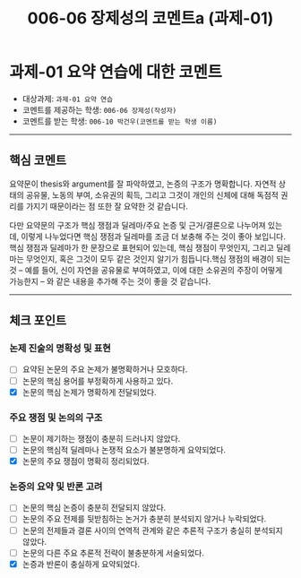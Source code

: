 ﻿---
title: 006-06 장제성의 코멘트a (과제-01) 
layout: home
nav_order: 06
parent: 006-10 박건우 (과제-01)
permalink: /asmt-01/006-31/comment-006-06
---

# 과제-01 요약 연습에 대한 코멘트

- 대상과제: `과제-01 요약 연습`
- 코멘트를 제공하는 학생: `006-06 장제성(작성자)` 
- 코멘트를 받는 학생: `006-10 박건우(코멘트를 받는 학생 이름)` 

---

## 핵심 코멘트

요약문이 thesis와 argument를 잘 파악하였고, 논증의 구조가 명확합니다. 자연적 상태의 공유물, 노동의 부여, 소유권의 획득, 그리고 그것이 개인의 신체에 대해 독점적 권리를 가지기 때문이라는 점 또한 잘 요약한 것 같습니다.

다만 요약문의 구조가 핵심 쟁점과 딜레마/주요 논증 및 근거/결론으로 나누어져 있는데, 이렇게 나누었다면 핵심 쟁점과 딜레마를 조금 더 보충해 주는 것이 좋아 보입니다. 핵심 쟁점과 딜레마가 한 문장으로 표현되어 있는데, 핵심 쟁점이 무엇인지, 그리고 딜레마는 무엇인지, 혹은 그것이 모두 같은 것인지 알기가 힘듭니다.핵심 쟁점의 배경이 되는 것 – 예를 들어, 신이 자연을 공유물로 부여하였고, 이에 대한 소유권의 주장이 어떻게 가능한지 – 와 같은 내용을 추가해 주는 것이 좋을 것 같습니다.

---

## 체크 포인트

### 논제 진술의 명확성 및 표현  
- [ ] 요약된 논문의 주요 논제가 불명확하거나 모호하다.  
- [ ] 논문의 핵심 용어를 부정확하게 사용하고 있다.  
- [x] 논문의 핵심 논제가 명확하게 전달되었다.  

### 주요 쟁점 및 논의의 구조  
- [ ] 논문이 제기하는 쟁점이 충분히 드러나지 않았다.  
- [ ] 논문의 핵심적 딜레마나 논쟁적 요소가 불분명하게 요약되었다.  
- [x] 논문의 주요 쟁점이 명확히 정리되었다.  

### 논증의 요약 및 반론 고려  
- [ ] 논문의 핵심 논증이 충분히 전달되지 않았다.  
- [ ] 논문의 주요 전제를 뒷받침하는 논거가 충분히 분석되지 않거나 누락되었다.  
- [ ] 논문의 전제들과 결론 사이의 연역적 관계와 같은 추론적 구조가 충실히 분석되지 않았다.  
- [ ] 논문의 다른 주요 추론적 전략이 불충분하게 서술되었다.
- [x] 논증과 반론이 충실하게 요약되었다. 
